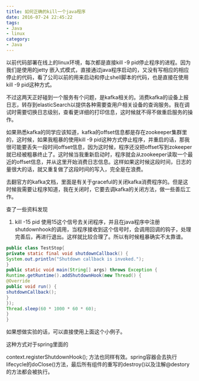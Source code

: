 ```yaml
---
title: 如何正确的kill一个java程序
date: 2016-07-24 22:45:22
tags:
- Java
- linux
category:
- Java
---
```

以前代码部署在线上的linux环境，每次都是直接kill -9 pid停止程序的进程。因为我们是使用的jetty 嵌入式模式，直接通过java程序启动的，又没有写相应的相应停止的代码，看了公司以前的用来启动和停止shell脚本的代码，也是直接在使用kill -9 pid这种方式。
<!--more-->

不过这两天正好碰到一个服务有个问题，是kafka相关的。消费kafka的设备上报日志，转存到elasticSearch以提供各种需要查用户相关设备的查询服务。我在调试时需要切换日志级别，查看更详细的打印信息，这时候就不得不做重启服务的操作。

如果熟悉kafka的同学应该知道，kafka的offset信息都是存在zookeeper集群里的，这时候，如果我粗暴的使用kill -9 pid这种方式停止程序，并重启的话，那我很可能要丢失一段时间offset信息，因为这时候，程序还没把offset写到zokeeper就已经被粗暴终止了。这时候当我重新启动时，程序就会从zookeeper读取一个最近的offset信息，并从这里开始消费日志信息。这样如果这时候这段时间，日志的量很大的话，就又重复做了这段时间的写入，完全是在浪费。

去翻官方的kafka文档，里面是有关于graceful的关闭kafka消费程序的。但是这时候我需要让程序知道，我在关闭时，它要去调kafka的关闭方法，做一些善后工作。

查了一些资料发现

1. kill -15 pid
使用15这个信号去关闭程序，并且在java程序中注册shutdownhook的调用，当程序接收到这个信号时，会调用回调的钩子，处理完善后，再进行退出。这样就比较合理了。所以有时候粗暴确实不太靠谱。


```java
public class TestStop{
private static final void shutdownCallback() {
System.out.println("Shutdown callback is invoked.");
}
public static void main(String[] args) throws Exception {
Runtime.getRuntime().addShutdownHook(new Thread() {
@Override
public void run() {
shutdownCallback();
}
});
Thread.sleep(60 * 1000 * 60 * 60);
}
}
```

如果想做实验的话，可以直接使用上面这个小例子。

这种方式对于spring里面的

context.registerShutdownHook();
方法也同样有效。spring容器会去执行lifecycle的doClose()方法，最后所有组件的重写的destroy()以及注解@destory的方法都会被执行。